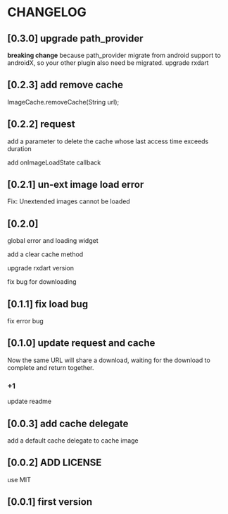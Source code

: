 # CHANGELOG

## [0.3.0] upgrade path_provider

**breaking change**
because path_provider migrate from android support to androidX, so your other plugin also need be migrated.
upgrade rxdart

## [0.2.3] add remove cache

ImageCache.removeCache(String url);

## [0.2.2] request

add a parameter to delete the cache whose last access time exceeds duration

add onImageLoadState callback

## [0.2.1] un-ext image load error

Fix: Unextended images cannot be loaded

## [0.2.0]

global error and loading widget

add a clear cache method

upgrade rxdart version

fix bug for downloading

## [0.1.1] fix load bug

fix error bug

## [0.1.0] update request and cache

Now the same URL will share a download, waiting for the download to complete and return together.

### +1

update readme

## [0.0.3] add cache delegate

add a default cache delegate to cache image

## [0.0.2] ADD LICENSE

use MIT

## [0.0.1] first version
